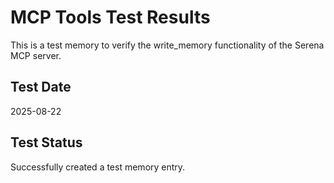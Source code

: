 # MCP Tools Test Results

This is a test memory to verify the write_memory functionality of the Serena MCP server.

## Test Date
2025-08-22

## Test Status
Successfully created a test memory entry.